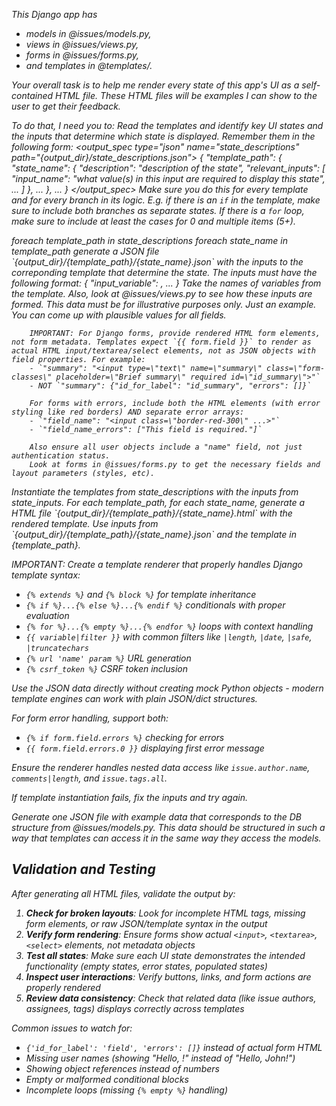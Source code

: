 <var name="output_dir" value="ui_examples"/>

This Django app has 
- models in @issues/models.py, 
- views in @issues/views.py, 
- forms in @issues/forms.py,
- and templates in @templates/. 

Your overall task is to help me render every state of this app's UI as a self-contained HTML file. 
These HTML files will be examples I can show to the user to get their feedback.

To do that, I need you to:
<todo index="1">
Read the templates and identify key UI states and the inputs that determine which state is displayed. Remember them in the following form:
<output_spec type="json" name="state_descriptions" path="{output_dir}/state_descriptions.json">
{
  "template_path": {
    "state_name": {
      "description": "description of the state",
      "relevant_inputs": [
        "input_name": "what value(s) in this input are required to display this state",
        ...
      ]
    },
    ...
  },
  ...
}
</output_spec>
Make sure you do this for every template and for every branch in its logic. E.g. if there is an `if` in the template, make sure to include both branches as separate states. If there is a `for` loop, make sure to include at least the cases for 0 and multiple items (5+).
</todo>

<todo index="2" input="state_descriptions">
foreach template_path in state_descriptions
    foreach state_name in template_path
        generate a JSON file `{output_dir}/{template_path}/{state_name}.json` with the inputs to the correponding template that determine the state. 
        The inputs must have the following format:
        <output_spec type="json" name="state_inputs" path="{output_dir}/{template_path}/{state_name}.json">
        {
          "input_variable": <json value>,
          ...
        }
        </output_spec>
        Take the names of variables from the template. Also, look at @issues/views.py to see how these inputs are formed.
        This data must be for illustrative purposes only. Just an example. You can come up with plausible values for all fields.
        
        IMPORTANT: For Django forms, provide rendered HTML form elements, not form metadata. Templates expect `{{ form.field }}` to render as actual HTML input/textarea/select elements, not as JSON objects with field properties. For example:
        - `"summary": "<input type=\"text\" name=\"summary\" class=\"form-classes\" placeholder=\"Brief summary\" required id=\"id_summary\">"` 
        - NOT `"summary": {"id_for_label": "id_summary", "errors": []}`
        
        For forms with errors, include both the HTML elements (with error styling like red borders) AND separate error arrays:
        - `"field_name": "<input class=\"border-red-300\" ...>"`
        - `"field_name_errors": ["This field is required."]`
        
        Also ensure all user objects include a "name" field, not just authentication status.
        Look at forms in @issues/forms.py to get the necessary fields and layout parameters (styles, etc).
</todo>

<todo index="3" inputs="state_descriptions, state_inputs">
Instantiate the templates from state_descriptions with the inputs from state_inputs.
For each template_path, for each state_name, generate a HTML file `{output_dir}/{template_path}/{state_name}.html` with the rendered template. Use inputs from `{output_dir}/{template_path}/{state_name}.json` and the template in {template_path}.

IMPORTANT: Create a template renderer that properly handles Django template syntax:
- `{% extends %}` and `{% block %}` for template inheritance
- `{% if %}...{% else %}...{% endif %}` conditionals with proper evaluation
- `{% for %}...{% empty %}...{% endfor %}` loops with context handling
- `{{ variable|filter }}` with common filters like `|length`, `|date`, `|safe`, `|truncatechars`
- `{% url 'name' param %}` URL generation
- `{% csrf_token %}` CSRF token inclusion

Use the JSON data directly without creating mock Python objects - modern template engines can work with plain JSON/dict structures.

For form error handling, support both:
- `{% if form.field.errors %}` checking for errors
- `{{ form.field.errors.0 }}` displaying first error message

Ensure the renderer handles nested data access like `issue.author.name`, `comments|length`, and `issue.tags.all`.

If template instantiation fails, fix the inputs and try again.
</todo>

<ignore type="comment">
Generate one JSON file with example data that corresponds to the DB structure from @issues/models.py. This data should be structured in such a way that templates can access it in the same way they access the models. 
</ignore>

## Validation and Testing

After generating all HTML files, validate the output by:

1. **Check for broken layouts**: Look for incomplete HTML tags, missing form elements, or raw JSON/template syntax in the output
2. **Verify form rendering**: Ensure forms show actual `<input>`, `<textarea>`, `<select>` elements, not metadata objects
3. **Test all states**: Make sure each UI state demonstrates the intended functionality (empty states, error states, populated states)
4. **Inspect user interactions**: Verify buttons, links, and form actions are properly rendered
5. **Review data consistency**: Check that related data (like issue authors, assignees, tags) displays correctly across templates

Common issues to watch for:
- `{'id_for_label': 'field', 'errors': []}` instead of actual form HTML
- Missing user names (showing "Hello, !" instead of "Hello, John!")
- Showing object references instead of numbers
- Empty or malformed conditional blocks
- Incomplete loops (missing `{% empty %}` handling)